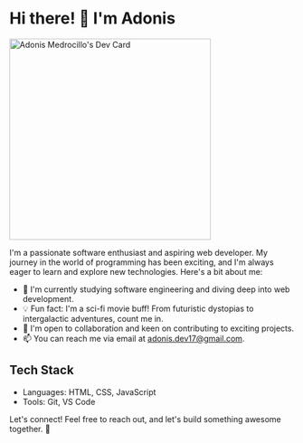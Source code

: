 # Hi there! 👋 I'm Adonis
<a href="https://app.daily.dev/adonis_dev17"><img src="./devcard.png" width="356" alt="Adonis Medrocillo's Dev Card"/></a>

I'm a passionate software enthusiast and aspiring web developer. My journey in the world of programming has been exciting, and I'm always eager to learn and explore new technologies. Here's a bit about me:

- 🌱 I'm currently studying software engineering and diving deep into web development.
- 💡 Fun fact: I'm a sci-fi movie buff! From futuristic dystopias to intergalactic adventures, count me in.
- 🤝 I'm open to collaboration and keen on contributing to exciting projects.
- 📫 You can reach me via email at adonis.dev17@gmail.com.

## Tech Stack

- Languages: HTML, CSS, JavaScript
- Tools: Git, VS Code

Let's connect! Feel free to reach out, and let's build something awesome together. 🌟

<!---
adonis-dev17/adonis-dev17 is a ✨ special ✨ repository because its `README.md` (this file) appears on your GitHub profile.
You can click the Preview link to take a look at your changes.
--->
